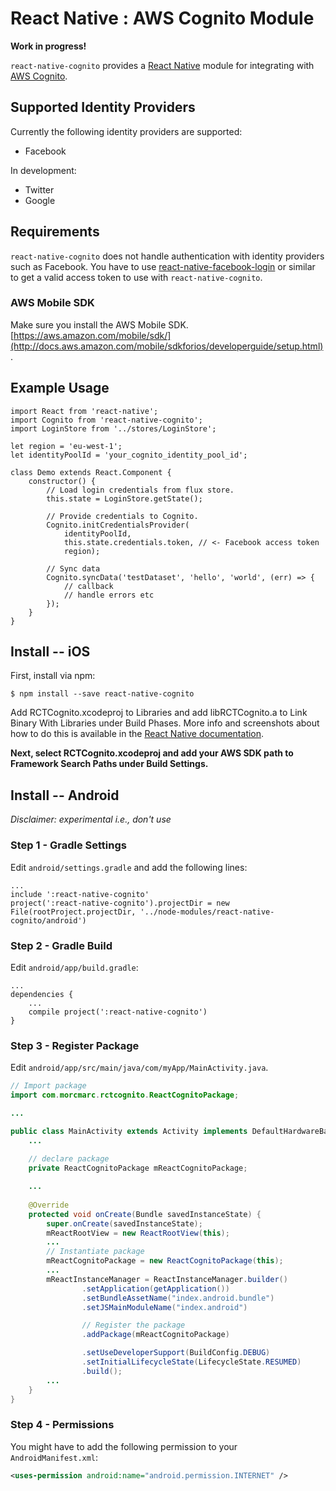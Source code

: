 # React Native : AWS Cognito Module 

**Work in progress!**

`react-native-cognito` provides a [React Native](http://facebook.github.io/react-native/) module for integrating with [AWS Cognito](https://aws.amazon.com/cognito/).

## Supported Identity Providers

Currently the following identity providers are supported:

- Facebook

In development:

- Twitter
- Google

## Requirements

`react-native-cognito` does not handle authentication with identity providers such as Facebook. You have to use [react-native-facebook-login](https://github.com/magus/react-native-facebook-login) or similar to get a valid access token to use with `react-native-cognito`.

### AWS Mobile SDK

Make sure you install the AWS Mobile SDK. [https://aws.amazon.com/mobile/sdk/](http://docs.aws.amazon.com/mobile/sdkforios/developerguide/setup.html).

## Example Usage

```es6
import React from 'react-native';
import Cognito from 'react-native-cognito';
import LoginStore from '../stores/LoginStore';

let region = 'eu-west-1';
let identityPoolId = 'your_cognito_identity_pool_id';

class Demo extends React.Component {
    constructor() {
        // Load login credentials from flux store.
        this.state = LoginStore.getState();

        // Provide credentials to Cognito.
        Cognito.initCredentialsProvider(
            identityPoolId,
            this.state.credentials.token, // <- Facebook access token
            region);

        // Sync data
        Cognito.syncData('testDataset', 'hello', 'world', (err) => {
            // callback
            // handle errors etc
        });
    }
}
```

## Install -- iOS

First, install via npm:

```
$ npm install --save react-native-cognito
```

Add RCTCognito.xcodeproj to Libraries and add libRCTCognito.a to Link Binary With Libraries under Build Phases. More info and screenshots about how to do this is available in the [React Native documentation](https://facebook.github.io/react-native/docs/linking-libraries-ios.html#content).

**Next, select RCTCognito.xcodeproj and add your AWS SDK path to Framework Search Paths under Build Settings.**

## Install -- Android

*Disclaimer: experimental i.e., don't use*

### Step 1 - Gradle Settings

Edit `android/settings.gradle` and add the following lines:

```
...
include ':react-native-cognito'
project(':react-native-cognito').projectDir = new File(rootProject.projectDir, '../node-modules/react-native-cognito/android')
```

### Step 2 - Gradle Build

Edit `android/app/build.gradle`:

```
...
dependencies {
    ...
    compile project(':react-native-cognito')
}
```

### Step 3 - Register Package

Edit `android/app/src/main/java/com/myApp/MainActivity.java`.

```java
// Import package
import com.morcmarc.rctcognito.ReactCognitoPackage;

...

public class MainActivity extends Activity implements DefaultHardwareBackBtnHandler {
    ...
    
    // declare package
    private ReactCognitoPackage mReactCognitoPackage;

    ...
    
    @Override
    protected void onCreate(Bundle savedInstanceState) {
        super.onCreate(savedInstanceState);
        mReactRootView = new ReactRootView(this);
        ...
        // Instantiate package
        mReactCognitoPackage = new ReactCognitoPackage(this);
        ...
        mReactInstanceManager = ReactInstanceManager.builder()
                .setApplication(getApplication())
                .setBundleAssetName("index.android.bundle")
                .setJSMainModuleName("index.android")

                // Register the package
                .addPackage(mReactCognitoPackage)

                .setUseDeveloperSupport(BuildConfig.DEBUG)
                .setInitialLifecycleState(LifecycleState.RESUMED)
                .build();
        ...
    }
}
```

### Step 4 - Permissions

You might have to add the following permission to your `AndroidManifest.xml`:

```xml
<uses-permission android:name="android.permission.INTERNET" />
```
